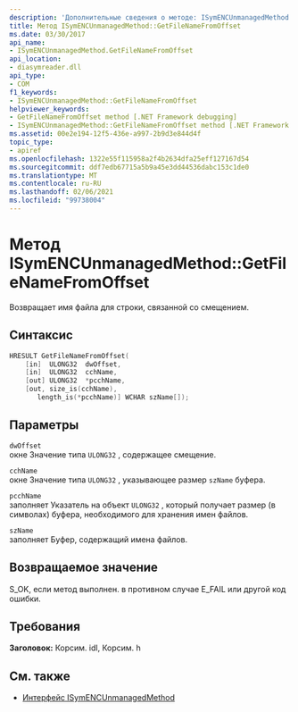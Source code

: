 ```yaml
---
description: 'Дополнительные сведения о методе: ISymENCUnmanagedMethod:: GetFileNameFromOffset'
title: Метод ISymENCUnmanagedMethod::GetFileNameFromOffset
ms.date: 03/30/2017
api_name:
- ISymENCUnmanagedMethod.GetFileNameFromOffset
api_location:
- diasymreader.dll
api_type:
- COM
f1_keywords:
- ISymENCUnmanagedMethod::GetFileNameFromOffset
helpviewer_keywords:
- GetFileNameFromOffset method [.NET Framework debugging]
- ISymENCUnmanagedMethod::GetFileNameFromOffset method [.NET Framework debugging]
ms.assetid: 00e2e194-12f5-436e-a997-2b9d3e844d4f
topic_type:
- apiref
ms.openlocfilehash: 1322e55f115958a2f4b2634dfa25eff127167d54
ms.sourcegitcommit: ddf7edb67715a5b9a45e3dd44536dabc153c1de0
ms.translationtype: MT
ms.contentlocale: ru-RU
ms.lasthandoff: 02/06/2021
ms.locfileid: "99738004"
---
```

# <a name="isymencunmanagedmethodgetfilenamefromoffset-method"></a>Метод ISymENCUnmanagedMethod::GetFileNameFromOffset

Возвращает имя файла для строки, связанной со смещением.  
  
## <a name="syntax"></a>Синтаксис  
  
```cpp  
HRESULT GetFileNameFromOffset(  
    [in]  ULONG32  dwOffset,  
    [in]  ULONG32  cchName,  
    [out] ULONG32  *pcchName,  
    [out, size_is(cchName),  
       length_is(*pcchName)] WCHAR szName[]);  
```  
  
## <a name="parameters"></a>Параметры  

 `dwOffset`  
 окне Значение типа `ULONG32` , содержащее смещение.  
  
 `cchName`  
 окне Значение типа `ULONG32` , указывающее размер `szName` буфера.  
  
 `pcchName`  
 заполняет Указатель на объект `ULONG32` , который получает размер (в символах) буфера, необходимого для хранения имен файлов.  
  
 `szName`  
 заполняет Буфер, содержащий имена файлов.  
  
## <a name="return-value"></a>Возвращаемое значение  

 S_OK, если метод выполнен. в противном случае E_FAIL или другой код ошибки.  
  
## <a name="requirements"></a>Требования  

 **Заголовок:** Корсим. idl, Корсим. h  
  
## <a name="see-also"></a>См. также

- [Интерфейс ISymENCUnmanagedMethod](isymencunmanagedmethod-interface.md)
